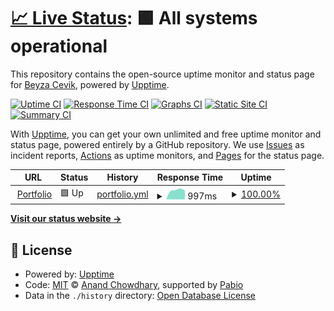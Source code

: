 # [📈 Live Status](https://BeyzaCevik02.github.io/upptime): <!--live status--> **🟩 All systems operational**

This repository contains the open-source uptime monitor and status page for [Beyza Cevik](https://BeyzaCevik02.github.io/upptime), powered by [Upptime](https://github.com/upptime/upptime).

[![Uptime CI](https://github.com/BeyzaCevik02/upptime/workflows/Uptime%20CI/badge.svg)](https://github.com/BeyzaCevik02/upptime/actions?query=workflow%3A%22Uptime+CI%22)
[![Response Time CI](https://github.com/BeyzaCevik02/upptime/workflows/Response%20Time%20CI/badge.svg)](https://github.com/BeyzaCevik02/upptime/actions?query=workflow%3A%22Response+Time+CI%22)
[![Graphs CI](https://github.com/BeyzaCevik02/upptime/workflows/Graphs%20CI/badge.svg)](https://github.com/BeyzaCevik02/upptime/actions?query=workflow%3A%22Graphs+CI%22)
[![Static Site CI](https://github.com/BeyzaCevik02/upptime/workflows/Static%20Site%20CI/badge.svg)](https://github.com/BeyzaCevik02/upptime/actions?query=workflow%3A%22Static+Site+CI%22)
[![Summary CI](https://github.com/BeyzaCevik02/upptime/workflows/Summary%20CI/badge.svg)](https://github.com/BeyzaCevik02/upptime/actions?query=workflow%3A%22Summary+CI%22)

With [Upptime](https://upptime.js.org), you can get your own unlimited and free uptime monitor and status page, powered entirely by a GitHub repository. We use [Issues](https://github.com/BeyzaCevik02/upptime/issues) as incident reports, [Actions](https://github.com/BeyzaCevik02/upptime/actions) as uptime monitors, and [Pages](https://BeyzaCevik02.github.io/upptime) for the status page.

<!--start: status pages-->
<!-- This summary is generated by Upptime (https://github.com/upptime/upptime) -->
<!-- Do not edit this manually, your changes will be overwritten -->
<!-- prettier-ignore -->
| URL | Status | History | Response Time | Uptime |
| --- | ------ | ------- | ------------- | ------ |
| <img alt="" src="https://icons.duckduckgo.com/ip3/beyzacevik.be.ico" height="13"> [Portfolio](https://beyzacevik.be/) | 🟩 Up | [portfolio.yml](https://github.com/BeyzaCevik02/upptime/commits/HEAD/history/portfolio.yml) | <details><summary><img alt="Response time graph" src="./graphs/portfolio/response-time-week.png" height="20"> 997ms</summary><br><a href="https://BeyzaCevik02.github.io/upptime/history/portfolio"><img alt="Response time 997" src="https://img.shields.io/endpoint?url=https%3A%2F%2Fraw.githubusercontent.com%2FBeyzaCevik02%2Fupptime%2FHEAD%2Fapi%2Fportfolio%2Fresponse-time.json"></a><br><a href="https://BeyzaCevik02.github.io/upptime/history/portfolio"><img alt="24-hour response time 1423" src="https://img.shields.io/endpoint?url=https%3A%2F%2Fraw.githubusercontent.com%2FBeyzaCevik02%2Fupptime%2FHEAD%2Fapi%2Fportfolio%2Fresponse-time-day.json"></a><br><a href="https://BeyzaCevik02.github.io/upptime/history/portfolio"><img alt="7-day response time 997" src="https://img.shields.io/endpoint?url=https%3A%2F%2Fraw.githubusercontent.com%2FBeyzaCevik02%2Fupptime%2FHEAD%2Fapi%2Fportfolio%2Fresponse-time-week.json"></a><br><a href="https://BeyzaCevik02.github.io/upptime/history/portfolio"><img alt="30-day response time 997" src="https://img.shields.io/endpoint?url=https%3A%2F%2Fraw.githubusercontent.com%2FBeyzaCevik02%2Fupptime%2FHEAD%2Fapi%2Fportfolio%2Fresponse-time-month.json"></a><br><a href="https://BeyzaCevik02.github.io/upptime/history/portfolio"><img alt="1-year response time 997" src="https://img.shields.io/endpoint?url=https%3A%2F%2Fraw.githubusercontent.com%2FBeyzaCevik02%2Fupptime%2FHEAD%2Fapi%2Fportfolio%2Fresponse-time-year.json"></a></details> | <details><summary><a href="https://BeyzaCevik02.github.io/upptime/history/portfolio">100.00%</a></summary><a href="https://BeyzaCevik02.github.io/upptime/history/portfolio"><img alt="All-time uptime 100.00%" src="https://img.shields.io/endpoint?url=https%3A%2F%2Fraw.githubusercontent.com%2FBeyzaCevik02%2Fupptime%2FHEAD%2Fapi%2Fportfolio%2Fuptime.json"></a><br><a href="https://BeyzaCevik02.github.io/upptime/history/portfolio"><img alt="24-hour uptime 100.00%" src="https://img.shields.io/endpoint?url=https%3A%2F%2Fraw.githubusercontent.com%2FBeyzaCevik02%2Fupptime%2FHEAD%2Fapi%2Fportfolio%2Fuptime-day.json"></a><br><a href="https://BeyzaCevik02.github.io/upptime/history/portfolio"><img alt="7-day uptime 100.00%" src="https://img.shields.io/endpoint?url=https%3A%2F%2Fraw.githubusercontent.com%2FBeyzaCevik02%2Fupptime%2FHEAD%2Fapi%2Fportfolio%2Fuptime-week.json"></a><br><a href="https://BeyzaCevik02.github.io/upptime/history/portfolio"><img alt="30-day uptime 100.00%" src="https://img.shields.io/endpoint?url=https%3A%2F%2Fraw.githubusercontent.com%2FBeyzaCevik02%2Fupptime%2FHEAD%2Fapi%2Fportfolio%2Fuptime-month.json"></a><br><a href="https://BeyzaCevik02.github.io/upptime/history/portfolio"><img alt="1-year uptime 100.00%" src="https://img.shields.io/endpoint?url=https%3A%2F%2Fraw.githubusercontent.com%2FBeyzaCevik02%2Fupptime%2FHEAD%2Fapi%2Fportfolio%2Fuptime-year.json"></a></details>

<!--end: status pages-->

[**Visit our status website →**](https://BeyzaCevik02.github.io/upptime)

## 📄 License

- Powered by: [Upptime](https://github.com/upptime/upptime)
- Code: [MIT](./LICENSE) © [Anand Chowdhary](https://anandchowdhary.com), supported by [Pabio](https://pabio.com)
- Data in the `./history` directory: [Open Database License](https://opendatacommons.org/licenses/odbl/1-0/)
